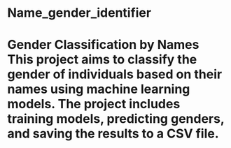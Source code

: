 # Name_gender_identifier
# Gender Classification by Names  This project aims to classify the gender of individuals based on their names using machine learning models. The project includes training models, predicting genders, and saving the results to a CSV file.
